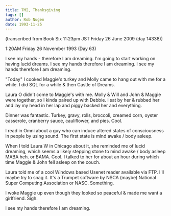 ```yaml
---
title: TMI, Thanksgiving
tags: []
author: Rob Nugen
date: 1993-11-25
---
```


<!-- tags: -->
<!-- events: -->
<!-- people: Christine, Maggie -->
<!-- locations: Univeristy of Houston -->
<!-- locations: West Gray #3 -->
<p class="note">(transcribed from Book Six 11:23pm JST Friday 26 June 2009 (day 14338))</p>

<p class="date">1:20AM Friday 26 November 1993 (Day 63)</p>

<p>I see my hands - therefore I am dreaming.  I'm going to start working on having lucid dreams.  I
see my hands therefore I am dreaming.  I see my hands therefore I am dreaming.</p>

<p>&quot;Today&quot; I cooked Maggie's turkey and Molly came to hang out with me for a while.  I
did SQL for a while &amp; then Castle of Dreams.</p>

<p>Laura O didn't come to Maggie's with me.  Molly &amp; Will and John &amp; Maggie were together,
so I kinda paired up with Debbie.  I sat by her &amp; rubbed her and lay my head in her lap and
piggy backed her and everything.</p>

<p>Dinner was fantastic.  Turkey, gravy, rolls, broccoli, creamed corn, oyster casserole, cranberry
sauce, cauliflower, and pies.  Cool.</p>

<p>I read in Omni about a guy who can induce altered states of consciousness in people by using
sound.  The first state is mind awake / body asleep.</p>

<p>When I told Laura W in Chicago about it, she reminded me of lucid dreaming, which seems a likely
stepping stone to mind awake / body asleep  MABA heh.  or BAMA.  Cool.  I talked to her for about
an hour during which time Maggie &amp; John fell asleep on the couch.</p>

<p>Laura told me of a cool Windows based Usenet reader available via FTP.  I'll maybe try to snag
it.  It's a Trumpet software by NSCA (maybe) National Super Computing Association or NASC.
Something.</p>

<p>I woke Maggie up even though they looked so peaceful &amp; made me want a girlfriend.  Sigh.</p>

<p>I see my hands therefore I am dreaming.</p>
